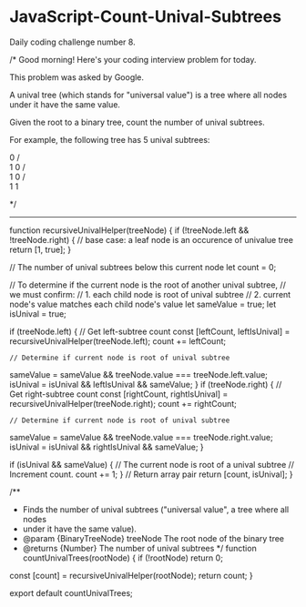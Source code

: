 # JavaScript-Count-Unival-Subtrees
Daily coding challenge number 8. 

/*
Good morning! Here's your coding interview problem for today.

This problem was asked by Google.

A unival tree (which stands for "universal value") is a tree where all nodes under it have the same value.

Given the root to a binary tree, count the number of unival subtrees.

For example, the following tree has 5 unival subtrees:

   0
  / \
 1   0
    / \
   1   0
  / \
 1   1

*/

-----------------------------------

function recursiveUnivalHelper(treeNode) {
  if (!treeNode.left && !treeNode.right) {
    // base case: a leaf node is an occurence of univalue tree
    return [1, true];
  }

  // The number of unival subtrees below this current node
  let count = 0;

  // To determine if the current node is the root of another unival subtree,
  // we must confirm:
  // 1. each child node is root of unival subtree
  // 2. current node's value matches each child node's value
  let sameValue = true;
  let isUnival = true;

  if (treeNode.left) {
    // Get left-subtree count
    const [leftCount, leftIsUnival] = recursiveUnivalHelper(treeNode.left);
    count += leftCount;

    // Determine if current node is root of unival subtree
   
   sameValue = sameValue && treeNode.value === treeNode.left.value;
    isUnival = isUnival && leftIsUnival && sameValue;
  }
  if (treeNode.right) {
    // Get right-subtree count
    const [rightCount, rightIsUnival] = recursiveUnivalHelper(treeNode.right);
    count += rightCount;

    // Determine if current node is root of unival subtree
   
   sameValue = sameValue && treeNode.value === treeNode.right.value;
    isUnival = isUnival && rightIsUnival && sameValue;
  }

  if (isUnival && sameValue) {
    // The current node is root of a unival subtree
    // Increment count.
    count += 1;
  }
  // 	Return array pair
  return [count, isUnival];
}

/**
 * Finds the number of unival subtrees ("universal value", a tree where all nodes
 * under it have the same value).
 * @param {BinaryTreeNode} treeNode The root node of the binary tree
 * @returns {Number} The number of unival subtrees
 */
function countUnivalTrees(rootNode) {
  if (!rootNode) return 0;

  const [count] = recursiveUnivalHelper(rootNode);
  return count;
}

export default countUnivalTrees;
